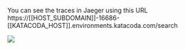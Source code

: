 You can see the traces in Jaeger using this URL
https://[[HOST_SUBDOMAIN]]-16686-[[KATACODA_HOST]].environments.katacoda.com/search

![](/envoyproxy/scenarios/implementing-metrics-tracing/assets/traces.png)
